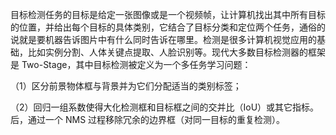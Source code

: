 
目标检测任务的目标是给定一张图像或是一个视频帧，让计算机找出其中所有目标的位置，并给出每个目标的具体类别，它结合了目标分类和定位两个任务，通俗的说就是要机器告诉图片中有什么同时告诉在哪里。检测是很多计算机视觉应用的基础，比如实例分割、人体关键点提取、人脸识别等。现代大多数目标检测器的框架是 Two-Stage，其中目标检测被定义为一个多任务学习问题：

（1）区分前景物体框与背景并为它们分配适当的类别标签；

（2）回归一组系数使得大化检测框和目标框之间的交并比（IoU）或其它指标。后，通过一个 NMS 过程移除冗余的边界框（对同一目标的重复检测）。
